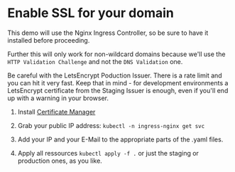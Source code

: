 # Enable SSL for your domain

This demo will use the Nginx Ingress Controller, so be sure to have it installed before proceeding.

Further this will only work for non-wildcard domains because we'll use the `HTTP Validation Challenge` and not the `DNS Validation` one.

Be careful with the LetsEncrypt Poduction Issuer. There is a rate limit and you can hit it very fast. Keep that in mind - for development environments a LetsEncrypt certificate from the Staging Issuer is enough, even if you'll end up with a warning in your browser.

1. Install [Certificate Manager](https://cert-manager.io/docs/installation/)

2. Grab your public IP address: `kubectl -n ingress-nginx get svc`

3. Add your IP and your E-Mail to the appropriate parts of the .yaml files.

4. Apply all ressources `kubectl apply -f .` or just the staging or production ones, as you like.
